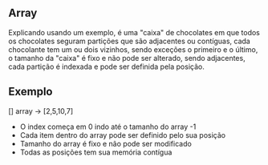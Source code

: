 ## Array

Explicando usando um exemplo, é uma "caixa" de chocolates em que todos os chocolates seguram partições que são adjacentes ou contíguas, cada chocolante tem um ou dois vizinhos, sendo exceções o primeiro e o último, o tamanho da "caixa" é fixo e não pode ser alterado, sendo adjacentes, cada partição é indexada e pode ser definida pela posição.


## Exemplo

[] array ->  [2,5,10,7]

- O index começa em 0 indo até o tamanho do array -1
- Cada item dentro do array pode ser definido pelo sua posição
- Tamanho do array é fixo e não pode ser modificado
- Todas as posições tem sua memória contígua 
